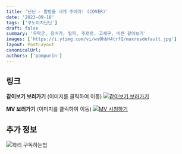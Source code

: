```yaml
---
title: '닌닌 - 합방을 내게 주어라! (COVER)'
date: '2023-09-18'
tags: ['쿠노이치닌닌']
draft: false
summary: '우왁굳, 징버거, 릴파, 주르르, 고세구, 비챤 같이보기'
images: ['https://i.ytimg.com/vi/ws0hbH4trfQ/maxresdefault.jpg']
layout: PostLayout
canonicalUrl:
authors: ['pompurin']
---
```


## 링크

**같이보기 보러가기** (이미지를 클릭하여 이동)
[![같이보기 보러가기](../static/images/logo.png)](https://cafe.naver.com/steamindiegame/12920223)

**MV 보러가기** (이미지를 클릭하여 이동)
[![MV 시청하기](https://i.ytimg.com/vi/ws0hbH4trfQ/maxresdefault.jpg)](https://youtu.be/ws0hbH4trfQ?si=buln0U3Y4CIK1jhA)

## 추가 정보

![왁리 구독하는법](../static/images/sub.gif)
